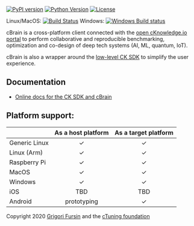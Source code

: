 [![PyPI version](https://badge.fury.io/py/cbrain.svg)](https://badge.fury.io/py/cbrain)
[![Python Version](https://img.shields.io/badge/python-2.7%20|%203.4+-blue.svg)](https://pypi.org/project/cbrain)
[![License](https://img.shields.io/badge/license-Apache%202.0-blue.svg)](https://opensource.org/licenses/Apache-2.0)

Linux/MacOS: [![Build Status](https://travis-ci.org/cknowledge/cbrain.svg?branch=master)](https://travis-ci.org/cknowledge/cbrain)
Windows: [![Windows Build status](https://ci.appveyor.com/api/projects/status/your1v689smkudvx?svg=true)](https://ci.appveyor.com/project/gfursin/cbrain)

cBrain is a cross-platform client connected with the 
[open cKnowledge.io portal](https://cKnowledge.io)
to perform collaborative and reproducible benchmarking,
optimization and co-design of deep tech systems (AI, ML, quantum, IoT).

cBrain is also a wrapper around the [low-level CK SDK](https://cKnowledge.io)
to simplify the user experience.

## Documentation

* [Online docs for the CK SDK and cBrain](https://cKnowledge.io/docs)

## Platform support:

|               | As a host platform | As a target platform |
|---------------|:------------------:|:--------------------:|
| Generic Linux | ✓ | ✓ |
| Linux (Arm)   | ✓ | ✓ |
| Raspberry Pi  | ✓ | ✓ |
| MacOS         | ✓ | ✓ |
| Windows       | ✓ | ✓ |
| iOS           | TBD | TBD |
| Android       | prototyping | ✓ |


Copyright 2020 [Grigori Fursin](https://cKnowledge.io/@gfursin) 
and the [cTuning foundation](https://cTuning.org)
